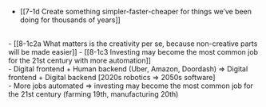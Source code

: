- [[7-1d Create something simpler-faster-cheaper for things we’ve been doing for thousands of years]]
<br>
- [[8-1c2a What matters is the creativity per se, because non-creative parts will be made easier]]
- [[8-1c3 Investing may become the most common job for the 21st century with more automation]]
<br>
- Digital frontend + Human backend (Uber, Amazon, Doordash) ⇒ Digital frontend + Digital backend [2020s robotics ⇒ 2050s software]
<br>
- More jobs automated ⇒ investing may become the most common job for the 21st century (farming 19th, manufacturing 20th)
